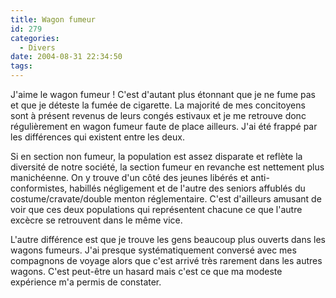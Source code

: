 ```yaml
---
title: Wagon fumeur
id: 279
categories:
  - Divers
date: 2004-08-31 22:34:50
tags:
---
```


J'aime le wagon fumeur&nbsp;! C'est d'autant plus étonnant que je ne fume pas et que je déteste la fumée de cigarette. La majorité de mes concitoyens sont à présent revenus de leurs congés estivaux et je me retrouve donc régulièrement en wagon fumeur faute de place ailleurs. J'ai été frappé par les différences qui existent entre les deux.

Si en section non fumeur, la population est assez disparate et reflète la diversité de notre société, la section fumeur en revanche est nettement plus manichéenne. On y trouve d'un côté des jeunes libérés et anti-conformistes, habillés négligement et de l'autre des seniors affublés du costume/cravate/double menton réglementaire. C'est d'ailleurs amusant de voir que ces deux populations qui représentent chacune ce que l'autre excècre se retrouvent dans le même vice.

L'autre différence est que je trouve les gens beaucoup plus ouverts dans les wagons fumeurs. J'ai presque systématiquement conversé avec mes compagnons de voyage alors que c'est arrivé très rarement dans les autres wagons. C'est peut-être un hasard mais c'est ce que ma modeste expérience m'a permis de constater.